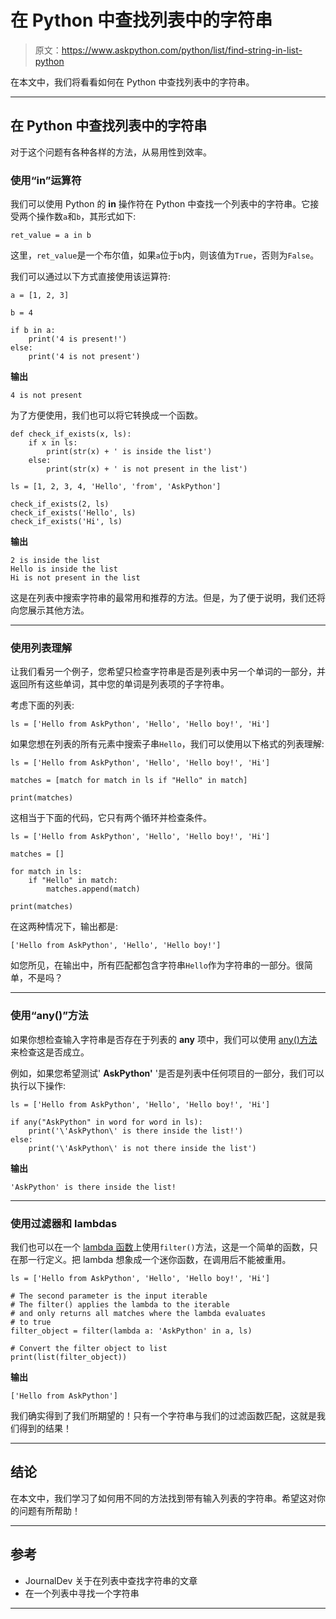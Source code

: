 # 在 Python 中查找列表中的字符串

> 原文：<https://www.askpython.com/python/list/find-string-in-list-python>

在本文中，我们将看看如何在 Python 中查找列表中的字符串。

* * *

## 在 Python 中查找列表中的字符串

对于这个问题有各种各样的方法，从易用性到效率。

### 使用“in”运算符

我们可以使用 Python 的 **in** 操作符在 Python 中查找一个列表中的字符串。它接受两个操作数`a`和`b`，其形式如下:

```
ret_value = a in b

```

这里，`ret_value`是一个布尔值，如果`a`位于`b`内，则该值为`True`，否则为`False`。

我们可以通过以下方式直接使用该运算符:

```
a = [1, 2, 3]

b = 4

if b in a:
    print('4 is present!')
else:
    print('4 is not present')

```

**输出**

```
4 is not present

```

为了方便使用，我们也可以将它转换成一个函数。

```
def check_if_exists(x, ls):
    if x in ls:
        print(str(x) + ' is inside the list')
    else:
        print(str(x) + ' is not present in the list')

ls = [1, 2, 3, 4, 'Hello', 'from', 'AskPython']

check_if_exists(2, ls)
check_if_exists('Hello', ls)
check_if_exists('Hi', ls)

```

**输出**

```
2 is inside the list
Hello is inside the list
Hi is not present in the list

```

这是在列表中搜索字符串的最常用和推荐的方法。但是，为了便于说明，我们还将向您展示其他方法。

* * *

### 使用列表理解

让我们看另一个例子，您希望只检查字符串是否是列表中另一个单词的一部分，并返回所有这些单词，其中您的单词是列表项的子字符串。

考虑下面的列表:

```
ls = ['Hello from AskPython', 'Hello', 'Hello boy!', 'Hi']

```

如果您想在列表的所有元素中搜索子串`Hello`，我们可以使用以下格式的列表理解:

```
ls = ['Hello from AskPython', 'Hello', 'Hello boy!', 'Hi']

matches = [match for match in ls if "Hello" in match]

print(matches)

```

这相当于下面的代码，它只有两个循环并检查条件。

```
ls = ['Hello from AskPython', 'Hello', 'Hello boy!', 'Hi']

matches = []

for match in ls:
    if "Hello" in match:
        matches.append(match)

print(matches)

```

在这两种情况下，输出都是:

```
['Hello from AskPython', 'Hello', 'Hello boy!']

```

如您所见，在输出中，所有匹配都包含字符串`Hello`作为字符串的一部分。很简单，不是吗？

* * *

### 使用“any()”方法

如果你想检查输入字符串是否存在于列表的 **any** 项中，我们可以使用 [any()方法](https://www.askpython.com/python/built-in-methods/any-method-in-python)来检查这是否成立。

例如，如果您希望测试' **AskPython'** '是否是列表中任何项目的一部分，我们可以执行以下操作:

```
ls = ['Hello from AskPython', 'Hello', 'Hello boy!', 'Hi']

if any("AskPython" in word for word in ls):
    print('\'AskPython\' is there inside the list!')
else:
    print('\'AskPython\' is not there inside the list')

```

**输出**

```
'AskPython' is there inside the list!

```

* * *

### 使用过滤器和 lambdas

我们也可以在一个 [lambda 函数](https://www.askpython.com/python/python-lambda-anonymous-function)上使用`filter()`方法，这是一个简单的函数，只在那一行定义。把 lambda 想象成一个迷你函数，在调用后不能被重用。

```
ls = ['Hello from AskPython', 'Hello', 'Hello boy!', 'Hi']

# The second parameter is the input iterable
# The filter() applies the lambda to the iterable
# and only returns all matches where the lambda evaluates
# to true
filter_object = filter(lambda a: 'AskPython' in a, ls)

# Convert the filter object to list
print(list(filter_object))

```

**输出**

```
['Hello from AskPython']

```

我们确实得到了我们所期望的！只有一个字符串与我们的过滤函数匹配，这就是我们得到的结果！

* * *

## 结论

在本文中，我们学习了如何用不同的方法找到带有输入列表的字符串。希望这对你的问题有所帮助！

* * *

## 参考

*   JournalDev 关于在列表中查找字符串的文章
*   在一个列表中寻找一个字符串

* * *